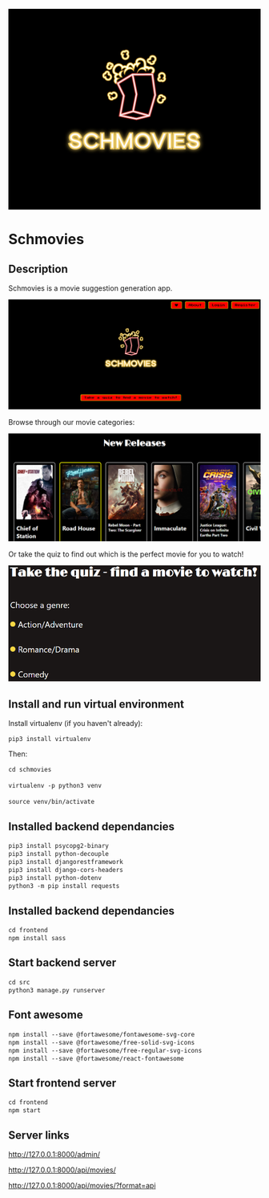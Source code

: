 

!["Schmovies logo"](https://github.com/migauth/schmovies/blob/main/frontend/public/schmovies.png?raw=true)

# Schmovies

## Description

Schmovies is a movie suggestion generation app. 

![Screenshot of home page](/frontend/public/images/Schmovies_home.png)

Browse through our movie categories:

![Screenshot of new releases](/frontend/public/images/Schmovies_new_releases.png)

Or take the quiz to find out which is the perfect movie for you to watch!

![Screenshot of quiz](/frontend/public/images/Schmovies_quiz.png)

## Install and run virtual environment

Install virtualenv (if you haven't already):
```
pip3 install virtualenv
```
Then:
```
cd schmovies

virtualenv -p python3 venv

source venv/bin/activate
```

## Installed backend dependancies
```
pip3 install psycopg2-binary
pip3 install python-decouple
pip3 install djangorestframework
pip3 install django-cors-headers
pip3 install python-dotenv
python3 -m pip install requests
```

## Installed backend dependancies

```
cd frontend
npm install sass
```


## Start backend server
```
cd src
python3 manage.py runserver
```

## Font awesome
```
npm install --save @fortawesome/fontawesome-svg-core
npm install --save @fortawesome/free-solid-svg-icons
npm install --save @fortawesome/free-regular-svg-icons
npm install --save @fortawesome/react-fontawesome
```

## Start frontend server
```
cd frontend
npm start
```

## Server links

http://127.0.0.1:8000/admin/

http://127.0.0.1:8000/api/movies/

http://127.0.0.1:8000/api/movies/?format=api